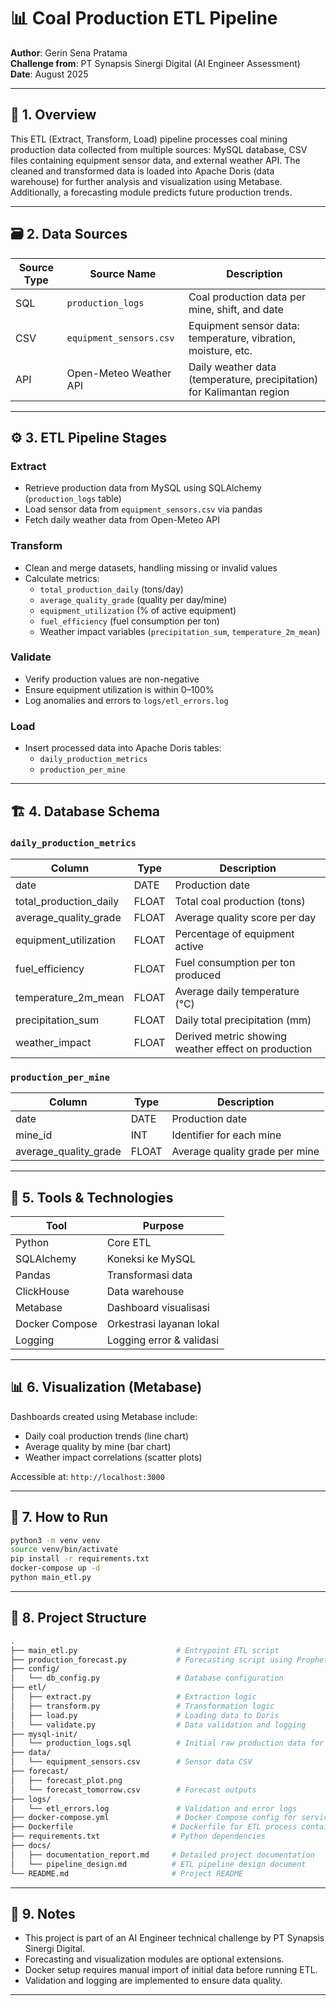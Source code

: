 # 📊 Coal Production ETL Pipeline

**Author**: Gerin Sena Pratama  
**Challenge from**: PT Synapsis Sinergi Digital (AI Engineer Assessment)  
**Date**: August 2025

---

## 🧩 1. Overview

This ETL (Extract, Transform, Load) pipeline processes coal mining production data collected from multiple sources: MySQL database, CSV files containing equipment sensor data, and external weather API. The cleaned and transformed data is loaded into Apache Doris (data warehouse) for further analysis and visualization using Metabase. Additionally, a forecasting module predicts future production trends.

---

## 🗃️ 2. Data Sources

| Source Type | Source Name             | Description                                    |
|-------------|-------------------------|------------------------------------------------|
| SQL         | `production_logs`       | Coal production data per mine, shift, and date |
| CSV         | `equipment_sensors.csv` | Equipment sensor data: temperature, vibration, moisture, etc. |
| API         | Open-Meteo Weather API  | Daily weather data (temperature, precipitation) for Kalimantan region |

---

## ⚙️ 3. ETL Pipeline Stages

### Extract
- Retrieve production data from MySQL using SQLAlchemy (`production_logs` table)
- Load sensor data from `equipment_sensors.csv` via pandas
- Fetch daily weather data from Open-Meteo API

### Transform
- Clean and merge datasets, handling missing or invalid values
- Calculate metrics:
  - `total_production_daily` (tons/day)
  - `average_quality_grade` (quality per day/mine)
  - `equipment_utilization` (% of active equipment)
  - `fuel_efficiency` (fuel consumption per ton)
  - Weather impact variables (`precipitation_sum`, `temperature_2m_mean`)

### Validate
- Verify production values are non-negative
- Ensure equipment utilization is within 0–100%
- Log anomalies and errors to `logs/etl_errors.log`

### Load
- Insert processed data into Apache Doris tables:
  - `daily_production_metrics`
  - `production_per_mine`

---

## 🏗️ 4. Database Schema

### `daily_production_metrics`

| Column                 | Type    | Description                          |
|------------------------|---------|------------------------------------|
| date                   | DATE    | Production date                    |
| total_production_daily  | FLOAT   | Total coal production (tons)       |
| average_quality_grade   | FLOAT   | Average quality score per day      |
| equipment_utilization   | FLOAT   | Percentage of equipment active     |
| fuel_efficiency        | FLOAT   | Fuel consumption per ton produced  |
| temperature_2m_mean     | FLOAT   | Average daily temperature (°C)     |
| precipitation_sum      | FLOAT   | Daily total precipitation (mm)     |
| weather_impact         | FLOAT   | Derived metric showing weather effect on production |

### `production_per_mine`

| Column               | Type  | Description                        |
|----------------------|-------|----------------------------------|
| date                 | DATE  | Production date                  |
| mine_id              | INT   | Identifier for each mine          |
| average_quality_grade | FLOAT | Average quality grade per mine    |

---

## 🧰 5. Tools & Technologies

| Tool | Purpose |
|------|---------|
| Python | Core ETL |
| SQLAlchemy | Koneksi ke MySQL |
| Pandas | Transformasi data |
| ClickHouse | Data warehouse |
| Metabase | Dashboard visualisasi |
| Docker Compose | Orkestrasi layanan lokal |
| Logging | Logging error & validasi |

---

## 📊 6. Visualization (Metabase)

Dashboards created using Metabase include:  
- Daily coal production trends (line chart)  
- Average quality by mine (bar chart)  
- Weather impact correlations (scatter plots)  

Accessible at: `http://localhost:3000`


---

## 🚀 7. How to Run

```bash
python3 -m venv venv
source venv/bin/activate
pip install -r requirements.txt
docker-compose up -d
python main_etl.py
```

---

## 📁 8. Project Structure

```bash
.
├── main_etl.py                      # Entrypoint ETL script
├── production_forecast.py           # Forecasting script using Prophet
├── config/
│   └── db_config.py                 # Database configuration
├── etl/
│   ├── extract.py                   # Extraction logic
│   ├── transform.py                 # Transformation logic
│   ├── load.py                      # Loading data to Doris
│   └── validate.py                  # Data validation and logging
├── mysql-init/
│   └── production_logs.sql          # Initial raw production data for MySQL
├── data/
│   └── equipment_sensors.csv        # Sensor data CSV
├── forecast/
│   ├── forecast_plot.png
│   └── forecast_tomorrow.csv        # Forecast outputs
├── logs/
│   └── etl_errors.log               # Validation and error logs
├── docker-compose.yml               # Docker Compose config for services
├── Dockerfile                      # Dockerfile for ETL process containerization
├── requirements.txt                # Python dependencies
├── docs/
│   ├── documentation_report.md     # Detailed project documentation
│   └── pipeline_design.md          # ETL pipeline design document
└── README.md                       # Project README

```

---

## 📌 9. Notes

- This project is part of an AI Engineer technical challenge by PT Synapsis Sinergi Digital.
- Forecasting and visualization modules are optional extensions.
- Docker setup requires manual import of initial data before running ETL.
- Validation and logging are implemented to ensure data quality.

---